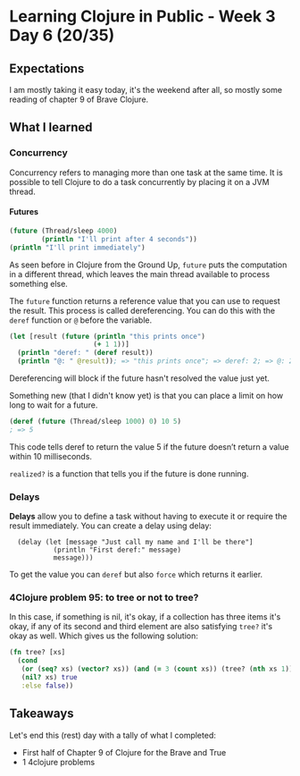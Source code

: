# Learning Clojure in Public - Week 3 Day 6 (20/35)

## Expectations

I am mostly taking it easy today, it's the weekend after all, so mostly some reading of chapter 9 of Brave Clojure.

## What I learned

### Concurrency

Concurrency refers to managing more than one task at the same time. It is possible to tell Clojure to do a task concurrently by placing it on a JVM thread.

#### Futures

```clojure
(future (Thread/sleep 4000)
        (println "I'll print after 4 seconds"))
(println "I'll print immediately")
```

As seen before in Clojure from the Ground Up, `future` puts the computation in a different thread, which leaves the main thread available to process something else.

The `future` function returns a reference value that you can use to request the result. This process is called dereferencing. You can do this with the `deref` function or `@` before the variable.

```clojure
(let [result (future (println "this prints once")
                     (+ 1 1))]
  (println "deref: " (deref result))
  (println "@: " @result)); => "this prints once"; => deref: 2; => @: 2
```

Dereferencing will block if the future hasn't resolved the value just yet.

Something new (that I didn't know yet) is that you can place a limit on how long to wait for a future.

```clojure
(deref (future (Thread/sleep 1000) 0) 10 5)
; => 5
```

This code tells deref to return the value 5 if the future doesn’t return a value within 10 milliseconds.

`realized?` is a function that tells you if the future is done running.

### Delays

**Delays** allow you to define a task without having to execute it or require the result immediately. You can create a delay using delay:

```(def jackson-5-delay
  (delay (let [message "Just call my name and I'll be there"]
           (println "First deref:" message)
           message)))
```

To get the value you can `deref` but also `force` which returns it earlier.

### 4Clojure problem 95: to tree or not to tree?

In this case, if something is nil, it's okay, if a collection has three items it's okay, if any of its second and third element are also satisfying `tree?` it's okay as well. Which gives us the following solution:

```clojure
(fn tree? [xs]
  (cond
   (or (seq? xs) (vector? xs)) (and (= 3 (count xs)) (tree? (nth xs 1)) (tree? (nth xs 2)))
   (nil? xs) true
   :else false))
```

## Takeaways

Let's end this (rest) day with a tally of what I completed:

-   First half of Chapter 9 of Clojure for the Brave and True
-   1 4clojure problems
